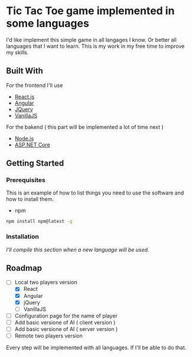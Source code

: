 # Tic Tac Toe game implemented in some languages

I'd like implement this simple game in all langages I know. Or better all languages that I want to learn.
This is my work in my free time to improve my skills.

<!-- BUILD WITH -->
## Built With

For the frontend I'll use

* [React.js](https://reactjs.org)
* [Angular](https://angular.io)
* [JQuery](https://jquery.com)
* [VanillaJS](http://vanilla-js.com)

For the bakend ( this part will be implemented a lot of time next )

* [Node.js](https://nodejs.org)
* [ASP.NET Core](https://dotnet.microsoft.com)

<!-- GETTING STARTED -->
## Getting Started

### Prerequisites

This is an example of how to list things you need to use the software and how to install them.

* npm

```sh
npm install npm@latest -g
```

### Installation

_I'll compile this section when a new language will be used._

<!-- ROADMAP -->
## Roadmap

* [ ] Local two players version
  * [x] React
  * [x] Angular
  * [x] jQuery
  * [ ] VanillaJS
* [ ] Configuration page for the name of player
* [ ] Add basic versione of AI ( client version )
* [ ] Add basic versione of AI ( server version )
* [ ] Remote two players version

Every step will be implemented with all languages. If I'll be able to do that.
